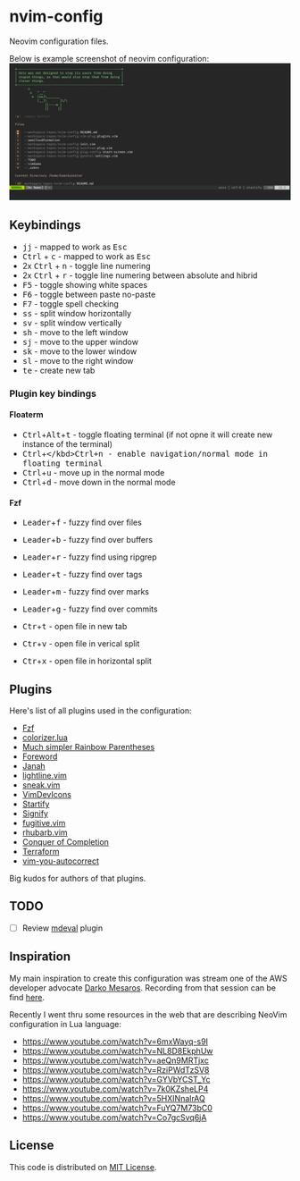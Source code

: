 # nvim-config

Neovim configuration files.

Below is example screenshot of neovim configuration:
![Neovim configuration screenshot](/images/neovim-config-screenshot.png)

## Keybindings

 - <kbd>j</kbd><kbd>j</kbd> - mapped to work as <kbd>Esc</kbd>
 - <kbd>Ctrl</kbd> + <kbd>c</kbd> - mapped to work as <kbd>Esc</kbd>
 - 2x <kbd>Ctrl</kbd> + <kbd>n</kbd> - toggle line numering
 - 2x <kbd>Ctrl</kbd> + <kbd>r</kbd> - toggle line numering between absolute and
   hibrid
 - <kbd>F5</kbd> - toggle showing white spaces
 - <kbd>F6</kbd> - toggle between paste no-paste
 - <kbd>F7</kbd> - toggle spell checking
 - <kbd>ss</kbd> - split window horizontally
 - <kbd>sv</kbd> - split window vertically
 - <kbd>sh</kbd> - move to the left window
 - <kbd>sj</kbd> - move to the upper window
 - <kbd>sk</kbd> - move to the lower window
 - <kbd>sl</kbd> - move to the right window
 - <kbd>te</kbd> - create new tab

### Plugin key bindings

#### Floaterm

- <kbd>Ctrl</kbd>+<kbd>Alt</kbd>+<kbd>t</kbd> - toggle floating terminal (if not opne it
  will create new instance of the terminal)
- <kbd>Ctrl</kbd>+<kbd>\</kbd><kbd>Ctrl</kbd>+<kbd>n</kbd> - enable
  navigation/normal mode in floating terminal
- <kbd>Ctrl</kbd>+<kbd>u</kbd> - move up in the normal mode
- <kbd>Ctrl</kbd>+<kbd>d</kbd> - move down in the normal mode

#### Fzf

- <kbd>Leader</kbd>+<kbd>f</kbd> - fuzzy find over files
- <kbd>Leader</kbd>+<kbd>b</kbd> - fuzzy find over buffers
- <kbd>Leader</kbd>+<kbd>r</kbd> - fuzzy find using ripgrep
- <kbd>Leader</kbd>+<kbd>t</kbd> - fuzzy find over tags
- <kbd>Leader</kbd>+<kbd>m</kbd> - fuzzy find over marks
- <kbd>Leader</kbd>+<kbd>g</kbd> - fuzzy find over commits

- <kbd>Ctr</kbd>+<kbd>t</kbd> - open file in new tab
- <kbd>Ctr</kbd>+<kbd>v</kbd> - open file in verical split
- <kbd>Ctr</kbd>+<kbd>x</kbd> - open file in horizontal split

## Plugins

Here's list of all plugins used in the configuration:

- [Fzf](https://github.com/junegunn/fzf.vim)
- [colorizer.lua](https://github.com/norcalli/nvim-colorizer.lua)
- [Much simpler Rainbow Parentheses](https://github.com/junegunn/rainbow_parentheses.vim)
- [Foreword](https://github.com/ParamagicDev/vim-medic_chalk)
- [Janah](https://github.com/mhinz/vim-janah)
- [lightline.vim](https://github.com/itchyny/lightline.vim)
- [sneak.vim](https://github.com/justinmk/vim-sneak)
- [VimDevIcons](https://github.com/ryanoasis/vim-devicons)
- [Startify](https://github.com/mhinz/vim-startify)
- [Signify](https://github.com/mhinz/vim-signify)
- [fugitive.vim](https://github.com/tpope/vim-fugitive)
- [rhubarb.vim](https://github.com/tpope/vim-rhubarb)
- [Conquer of Completion](https://github.com/neoclide/coc.nvim)
- [Terraform](https://github.com/hashivim/vim-terraform)
- [vim-you-autocorrect](https://github.com/sedm0784/vim-you-autocorrect)

Big kudos for authors of that plugins.

## TODO

- [ ] Review [mdeval](https://github.com/jubnzv/mdeval.nvim) plugin

## Inspiration

My main inspiration to create this configuration was stream one of the AWS developer advocate [Darko Mesaros](https://github.com/darko-mesaros).
Recording from that session can be find [here](https://www.youtube.com/watch?v=kPnYFsXml-I).

Recently I went thru some resources in the web that are describing NeoVim configuration in Lua language:
- https://www.youtube.com/watch?v=6mxWayq-s9I
- https://www.youtube.com/watch?v=NL8D8EkphUw
- https://www.youtube.com/watch?v=aeQn9MRTjxc
- https://www.youtube.com/watch?v=RziPWdTzSV8
- https://www.youtube.com/watch?v=GYVbYCST_Yc
- https://www.youtube.com/watch?v=7k0KZsheLP4
- https://www.youtube.com/watch?v=5HXINnalrAQ
- https://www.youtube.com/watch?v=FuYQ7M73bC0
- https://www.youtube.com/watch?v=Co7gcSvq6jA

## License

This code is distributed on [MIT License](/LICENSE).
